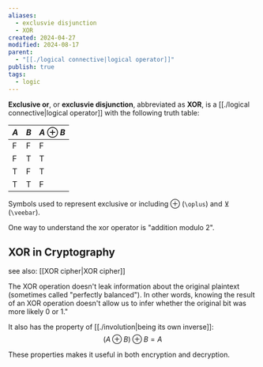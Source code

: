 ```yaml
---
aliases:
  - exclusvie disjunction
  - XOR
created: 2024-04-27
modified: 2024-08-17
parent:
  - "[[./logical connective|logical operator]]"
publish: true
tags:
  - logic
---
```

**Exclusive or**, or **exclusvie disjunction**, abbreviated as **XOR**, is a [[./logical connective|logical operator]] with the following truth table:

| $A$ | $B$ | $A \oplus B$ |
| --- | --- | ------------ |
| F   | F   | F            |
| F   | T   | T            |
| T   | F   | T            |
| T   | T   | F            |

Symbols used to represent exclusive or including $\oplus$ (`\oplus`) and $\veebar$ (`\veebar`).

One way to understand the xor operator is "addition modulo 2".

## XOR in Cryptography
see also: [[XOR cipher|XOR cipher]]

The XOR operation doesn't leak information about the original plaintext (sometimes called "perfectly balanced"). In other words, knowing the result of an XOR operation doesn't allow us to infer whether the original bit was more likely 0 or 1."

It also has the property of [[./involution|being its own inverse]]:
$$
(A \oplus B) \oplus B = A
$$

These properties makes it useful in both encryption and decryption.
